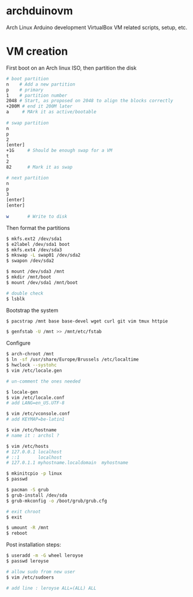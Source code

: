 # archduinovm
Arch Linux Arduino development VirtualBox VM related scripts, setup, etc.

# VM creation
First boot on an Arch linux ISO,
then partition the disk

```sh
# boot partition
n    # Add a new partition
p    # primary
1    # partition number
2048 # Start, as proposed on 2048 to align the blocks correctly
+200M # end it 200M later
a     # MArk it as active/bootable
 
# swap partition
n       
p
2
[enter]
+1G     # Should be enough swap for a VM
t
2
82      # Mark it as swap

# next partition
n
p 
3
[enter]
[enter]
 
w       # Write to disk
```

Then format the partitions
```sh
$ mkfs.ext2 /dev/sda1
$ e2label /dev/sda1 boot
$ mkfs.ext4 /dev/sda3
$ mkswap -L swap01 /dev/sda2
$ swapon /dev/sda2

$ mount /dev/sda3 /mnt
$ mkdir /mnt/boot
$ mount /dev/sda1 /mnt/boot

# double check
$ lsblk
```


Bootstrap the system
```sh
$ pacstrap /mnt base base-devel wget curl git vim tmux httpie 

$ genfstab -U /mnt >> /mnt/etc/fstab
```

Configure
```sh
$ arch-chroot /mnt
$ ln -sf /usr/share/Europe/Brussels /etc/localtime
$ hwclock --systohc
$ vim /etc/locale.gen

# un-comment the ones needed

$ locale-gen
$ vim /etc/locale.conf
# add LANG=en_US.UTF-8

$ vim /etc/vconsole.conf
# add KEYMAP=be-latin1

$ vim /etc/hostname
# name it : archsl ?

$ vim /etc/hosts
# 127.0.0.1	localhost
# ::1		localhost
# 127.0.1.1	myhostname.localdomain	myhostname

$ mkinitcpio -p linux
$ passwd

$ pacman -S grub
$ grub-install /dev/sda
$ grub-mkconfig -o /boot/grub/grub.cfg

# exit chroot
$ exit

$ umount -R /mnt
$ reboot
```

Post installation steps:

```sh
$ useradd -m -G wheel leroyse
$ passwd leroyse

# allow sudo from new user
$ vim /etc/sudoers

# add line : leroyse ALL=(ALL) ALL
```


